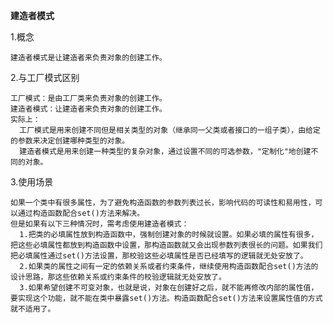 **建造者模式**

1.概念

    建造者模式是让建造者来负责对象的创建工作。
    
2.与工厂模式区别
    
    工厂模式：是由工厂类来负责对象的创建工作。
    建造者模式：让建造者来负责对象的创建工作。
    实际上：
      工厂模式是用来创建不同但是相关类型的对象（继承同一父类或者接口的一组子类），由给定的参数来决定创建哪种类型的对象。
      建造者模式是用来创建一种类型的复杂对象，通过设置不同的可选参数，"定制化"地创建不同的对象。
     
3.使用场景
    
    如果一个类中有很多属性，为了避免构造函数的参数列表过长，影响代码的可读性和易用性，可以通过构造函数配合set()方法来解决。
    但是如果有以下三种情况时，需考虑使用建造者模式：
      1.把类的必填属性放到构造函数中，强制创建对象的时候就设置。如果必填的属性有很多，把这些必填属性都放到构造函数中设置，那构造函数就又会出现参数列表很长的问题。如果我们把必填属性通过set()方法设置，那校验这些必填属性是否已经填写的逻辑就无处安放了。
      2.如果类的属性之间有一定的依赖关系或者约束条件，继续使用构造函数配合set()方法的设计思路，那这些依赖关系或约束条件的校验逻辑就无处安放了。
      3.如果希望创建不可变对象，也就是说，对象在创建好之后，就不能再修改内部的属性值，要实现这个功能，就不能在类中暴露set()方法。构造函数配合set()方法来设置属性值的方式就不适用了。